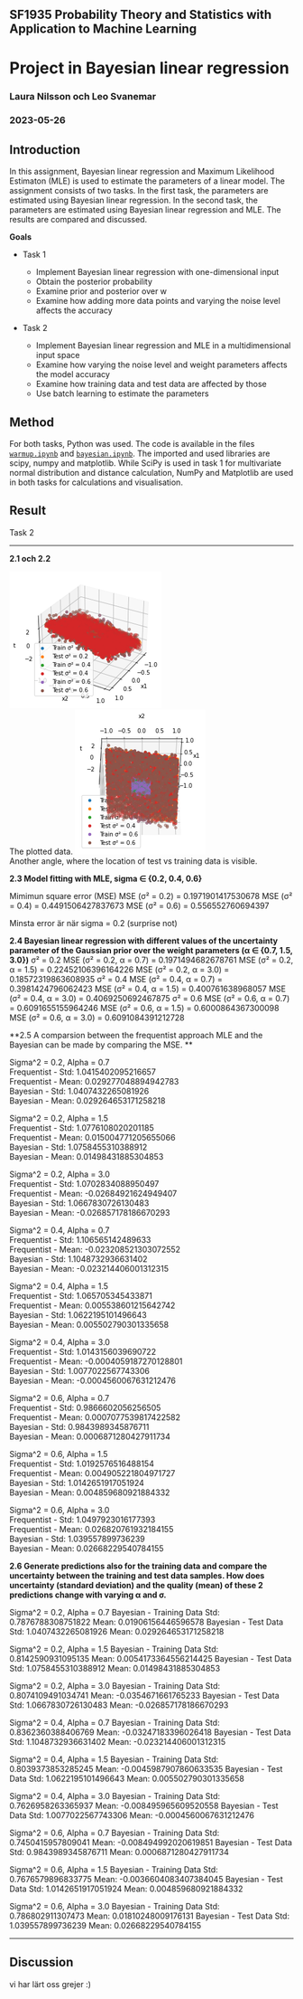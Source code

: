 ## SF1935 Probability Theory and Statistics with Application to Machine Learning
# Project in Bayesian linear regression
### Laura Nilsson och Leo Svanemar 
### 2023-05-26


## Introduction
In this assignment, Bayesian linear regression and Maximum Likelihood Estimaton (MLE) is used to estimate the parameters of a linear model. The assignment consists of two tasks. In the first task, the parameters are estimated using Bayesian linear regression. In the second task, the parameters are estimated using Bayesian linear regression and MLE. The results are compared and discussed.

**Goals**

- Task 1
  - Implement Bayesian linear regression with one-dimensional input
  - Obtain the posterior probability
  - Examine prior and posterior over w
  - Examine how adding more data points and varying the noise level affects the accuracy

- Task 2
  - Implement Bayesian linear regression and MLE in a multidimensional input space
  - Examine how varying the noise level and weight parameters affects the model accuracy
  - Examine how training data and test data are affected by those
  - Use batch learning to estimate the parameters



## Method
For both tasks, Python was used. The code is available in the files [`warmup.ipynb`](https://github.com/laurani02/bayesian-project/blob/main/warmup.ipynb) and [`bayesian.ipynb`](https://github.com/laurani02/bayesian-project/blob/main/bayesian.ipynb). The imported and used libraries are scipy, numpy and matplotlib. While SciPy is used in task 1 for multivariate normal distribution and distance calculation, NumPy and Matplotlib are used in both tasks for calculations and visualisation.

## Result

Task 2
____

**2.1 och 2.2**  
  
![The plotted data](plot1.png)  
The plotted data. 
![Another angle, where the location of test vs training data is visible ](plot2.png)   
Another angle, where the location of test vs training data is visible.

**2.3 Model fitting with MLE, sigma ∈ {0.2, 0.4, 0.6}**


Mimimun square error (MSE)
MSE (σ² = 0.2) = 0.1971901417530678
MSE (σ² = 0.4) = 0.4491506427837673
MSE (σ² = 0.6) = 0.556552760694397

Minsta error är när sigma = 0.2 (surprise not)

**2.4 Bayesian linear regression with different values of the uncertainty parameter of the Gaussian prior over the weight parameters (α ∈ {0.7, 1.5, 3.0})**
σ² = 0.2
MSE (σ² = 0.2, α = 0.7) = 0.1971494682678761
MSE (σ² = 0.2, α = 1.5) = 0.22452106396164226
MSE (σ² = 0.2, α = 3.0) = 0.18572319863608935
σ² = 0.4
MSE (σ² = 0.4, α = 0.7) = 0.3981424796062423
MSE (σ² = 0.4, α = 1.5) = 0.400761638968057
MSE (σ² = 0.4, α = 3.0) = 0.4069250692467875
σ² = 0.6
MSE (σ² = 0.6, α = 0.7) = 0.6091655155964246
MSE (σ² = 0.6, α = 1.5) = 0.6000864367300098
MSE (σ² = 0.6, α = 3.0) = 0.6091084391212728

**2.5 A comparsion between the frequentist approach MLE and the Bayesian can be made by comparing the MSE. **

Sigma^2 = 0.2, Alpha = 0.7  
Frequentist - Std: 1.0415402095216657  
Frequentist - Mean: 0.029277048894942783  
Bayesian - Std: 1.0407432265081926  
Bayesian - Mean: 0.029264653171258218  

Sigma^2 = 0.2, Alpha = 1.5  
Frequentist - Std: 1.0776108020201185  
Frequentist - Mean: 0.015004771205655066  
Bayesian - Std: 1.0758455310388912  
Bayesian - Mean: 0.01498431885304853  

Sigma^2 = 0.2, Alpha = 3.0  
Frequentist - Std: 1.0702834088950497  
Frequentist - Mean: -0.02684921624949407  
Bayesian - Std: 1.0667830726130483  
Bayesian - Mean: -0.026857178186670293  

Sigma^2 = 0.4, Alpha = 0.7  
Frequentist - Std: 1.106565142489633  
Frequentist - Mean: -0.023208521303072552  
Bayesian - Std: 1.1048732936631402  
Bayesian - Mean: -0.023214406001312315  

Sigma^2 = 0.4, Alpha = 1.5  
Frequentist - Std: 1.065705345433871  
Frequentist - Mean: 0.005538601215642742  
Bayesian - Std: 1.0622195101496643  
Bayesian - Mean: 0.005502790301335658  

Sigma^2 = 0.4, Alpha = 3.0  
Frequentist - Std: 1.0143156039690722  
Frequentist - Mean: -0.0004059187270128801  
Bayesian - Std: 1.0077022567743306  
Bayesian - Mean: -0.0004560067631212476  

Sigma^2 = 0.6, Alpha = 0.7  
Frequentist - Std: 0.9866602056256505  
Frequentist - Mean: 0.0007077539817422582  
Bayesian - Std: 0.9843989345876711  
Bayesian - Mean: 0.0006871280427911734  

Sigma^2 = 0.6, Alpha = 1.5  
Frequentist - Std: 1.0192576516488154  
Frequentist - Mean: 0.004905221804971727  
Bayesian - Std: 1.0142651917051924  
Bayesian - Mean: 0.004859680921884332  

Sigma^2 = 0.6, Alpha = 3.0  
Frequentist - Std: 1.0497923016177393  
Frequentist - Mean: 0.026820761932184155  
Bayesian - Std: 1.039557899736239  
Bayesian - Mean: 0.02668229540784155  


**2.6 Generate predictions also for the training data and compare the uncertainty between the training and test data samples. How does uncertainty (standard deviation) and the quality (mean) of these 2 predictions change with varying α and σ.**

Sigma^2 = 0.2, Alpha = 0.7
Bayesian - Training Data
Std: 0.7876788308751822
Mean: 0.01906156446596578
Bayesian - Test Data
Std: 1.0407432265081926
Mean: 0.029264653171258218

Sigma^2 = 0.2, Alpha = 1.5
Bayesian - Training Data
Std: 0.8142590931095135
Mean: 0.0054173364556214425
Bayesian - Test Data
Std: 1.0758455310388912
Mean: 0.01498431885304853

Sigma^2 = 0.2, Alpha = 3.0
Bayesian - Training Data
Std: 0.8074109491034741
Mean: -0.0354671661765233
Bayesian - Test Data
Std: 1.0667830726130483
Mean: -0.026857178186670293

Sigma^2 = 0.4, Alpha = 0.7
Bayesian - Training Data
Std: 0.8362360388406769
Mean: -0.03247183396026418
Bayesian - Test Data
Std: 1.1048732936631402
Mean: -0.023214406001312315

Sigma^2 = 0.4, Alpha = 1.5
Bayesian - Training Data
Std: 0.8039373853285245
Mean: -0.0045987907860633535
Bayesian - Test Data
Std: 1.0622195101496643
Mean: 0.005502790301335658

Sigma^2 = 0.4, Alpha = 3.0
Bayesian - Training Data
Std: 0.7626958263365937
Mean: -0.008495965609520558
Bayesian - Test Data
Std: 1.0077022567743306
Mean: -0.0004560067631212476

Sigma^2 = 0.6, Alpha = 0.7
Bayesian - Training Data
Std: 0.7450415957809041
Mean: -0.008494992020619851
Bayesian - Test Data
Std: 0.9843989345876711
Mean: 0.0006871280427911734

Sigma^2 = 0.6, Alpha = 1.5
Bayesian - Training Data
Std: 0.7676579896833775
Mean: -0.0036604083407384045
Bayesian - Test Data
Std: 1.0142651917051924
Mean: 0.004859680921884332

Sigma^2 = 0.6, Alpha = 3.0
Bayesian - Training Data
Std: 0.786802911307473
Mean: 0.01810248009176131
Bayesian - Test Data
Std: 1.039557899736239
Mean: 0.02668229540784155



____

## Discussion

vi har lärt oss grejer :)
